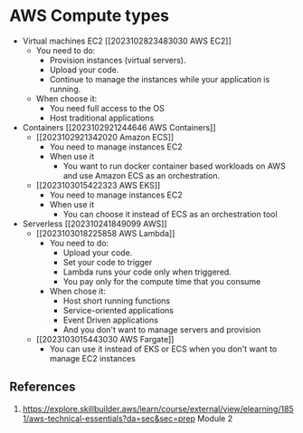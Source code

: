 # AWS Compute types
- Virtual machines EC2 [[2023102823483030 AWS EC2]]
	- You need to do:
		- Provision instances (virtual servers).
		- Upload your code.
		- Continue to manage the instances while your application is running.
	- When choose it:
		- You need full access to the OS
		- Host traditional applications
- Containers [[2023102921244646 AWS Containers]]
	- [[2023102921342020 Amazon ECS]]
		- You need to manage instances EC2
		- When use it
			- You want to run docker container based workloads on AWS and use Amazon ECS as an orchestration. 
	- [[2023103015422323 AWS EKS]]
		- You need to manage instances EC2
		-  When use it
			- You can choose it instead of ECS as an orchestration tool
- Serverless [[202310241849099 AWS]]
	- [[2023103018225858 AWS Lambda]]
		- You need to do:
			- Upload your code.
			- Set your code to trigger
			- Lambda runs your code only when triggered.
			- You pay only for the compute time that you consume
		- When chose it:
			- Host short running functions
			- Service-oriented applications
			- Event Driven applications
			- And you don't want to manage servers and provision
	- [[2023103015443030 AWS Fargate]]
		- You can use it instead of EKS or ECS when you don't want to manage EC2 instances

## References
1. https://explore.skillbuilder.aws/learn/course/external/view/elearning/1851/aws-technical-essentials?da=sec&sec=prep Module 2